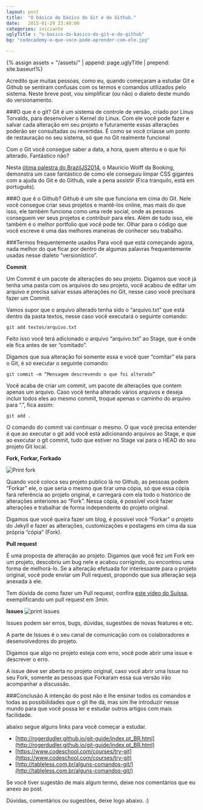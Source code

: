 ```yaml
---
layout: post
title:  "O básico do básico do Git e do Github."
date:   2015-01-29 23:40:00
categories: iniciante 
uglyTitle : "o-basico-do-basico-do-git-e-do-github"
bg: "codecademy-o-que-voce-pode-aprender-com-ele.jpg"

---
```

{% assign assets = "/assets/" | append: page.uglyTitle  | prepend: site.baseurl%}
 
Acredito que muitas pessoas, como eu, quando começaram a estudar  Git e Github se sentiram confusas com os termos e comandos utilizados pelo sistema. Neste breve post, vou simplificar (ou não) o dialeto deste mundo do versionamento.

###O que é o git?
Git é um sistema de controle de versão, criado por Linus Torvalds, para desenvolver o Kernel do Linux. Com ele você  pode fazer e salvar cada alteração em seu projeto e futuramente essas alterações poderão ser consultadas ou revertidas. É como se você criasse um ponto de restauração no seu sistema, só que no Git realmente funciona!

Com o Git você consegue saber a data, a hora, quem alterou e o que foi alterado. Fantástico não?

Nesta [ótima palestra do BrazilJS2014](https://www.youtube.com/watch?v=R7NYx8wRrWg), o Mauricio Wolff da Booking, demonstra um case fantástico de como ele conseguiu limpar CSS gigantes com a ajuda do Git e do Github, vale a pena assistir (Fica tranquilo, está em português).

###O que é o Github?
Github é um site que funciona em cima do Git. Nele você consegue criar seus projetos e mantê-los online, mas mais do que isso, ele também funciona como uma rede social, onde as pessoas conseguem ver seus projetos e contribuir para eles. Além de tudo isso, ele também é o melhor portfolio que você pode ter. Olhar para o código que você escreve é uma das melhores maneiras de conhecer seu trabalho.

###Termos frequentemente usados
Para você que está começando agora, nada melhor do que ficar por dentro de algumas palavras frequentemente usadas nesse dialeto “versionístico”.

**Commit**

Um Commit é um pacote de alterações do seu projeto. Digamos que você já tenha uma pasta com os arquivos do seu projeto, você acabou de editar um arquivo e precisa salvar essas alterações no Git, nesse caso você precisará fazer um Commit.

Vamos supor que o arquivo alterado tenha sido o “arquivo.txt” que está dentro da pasta textos, nesse caso você executará o seguinte comando:

`git add textos/arquivo.txt`

Feito isso você terá adicionado o arquivo “arquivo.txt” ao Stage, que é onde ele fica antes de ser “comitado”.

Digamos que sua alteração foi somente essa e você quer “comitar” ela  para o Git, é só executar o seguinte comando:

`git commit –m “Mensagem descrevendo o que foi alterado”`

Você acaba de criar um commit, um pacote de alterações que contem apenas um arquivo.
Caso você tenha alterado vários arquivos e deseja incluir todos eles ao mesmo commit,  troque apenas o caminho do arquivo para “.”, fica assim:

`git add .`

O comando do commit vai continuar o mesmo.
 O que você precisa entender é que ao executar o git add você está adicionando arquivos ao Stage, e que ao executar o git commit, tudo que estiver no Stage vai para o HEAD do seu projeto Git local.

**Fork, Forkar, Forkado**

![Print fork]({{assets}}/print-fork.jpg)

Quando você coloca seu projeto publico lá no Github, as pessoas podem “Forkar” ele, o que seria o mesmo que tirar uma cópia, só que essa cópia fará referência ao projeto original, e carregará com ela todo o histórico de alterações anteriores ao “Fork”.
Nessa cópia, é possível você fazer alterações e trabalhar de forma independente do projeto original.

Digamos que você queira fazer um blog, é possível você “Forkar” o projeto do Jekyll e fazer as alterações, customizações e postagens em cima da sua própria “cópia” (Fork).


**Pull request**

É uma proposta de alteração ao projeto.
Digamos que você fez um Fork em um projeto, descobriu um bug nele e acabou corrigindo, ou encontrou uma forma de melhorá-lo. Se a alteração efetuada for interessante para o projeto original, você pode enviar um Pull request, propondo que sua alteração seja anexada à ele.

Tem dúvida de como fazer um Pull request, confira [este vídeo do Suíssa](https://www.youtube.com/watch?v=E8MPe6tCMo8), exemplificando um pull request em 3min.

**Issues**
![print issues]({{assets}}/print-issues.jpg)

Issues podem ser erros, bugs, dúvidas, sugestões de novas  features e etc.

A parte de Issues é o seu canal de comunicação com os colaboradores e desenvolvedores do projeto.

Digamos que algo no projeto esteja com erro, você pode abrir uma issue e descrever o erro.
 
A issue deve ser aberta no projeto original, caso você abrir uma Issue no seu Fork, somente as pessoas que Forkaram essa sua versão irão acompanhar a discussão.




###Conclusão
A intenção do post não é lhe ensinar todos os comandos e todas as possibilidades que o git lhe dá, mas sim lhe introduzir nesse mundo para que você possa ler e estudar outros artigos com mais facilidade.

abaixo segue alguns links para você começar a estudar.

- [http://rogerdudler.github.io/git-guide/index.pt_BR.html](http://rogerdudler.github.io/git-guide/index.pt_BR.html)
- [https://www.codeschool.com/courses/try-git](https://www.codeschool.com/courses/try-git)
- [http://tableless.com.br/alguns-comandos-git/](http://tableless.com.br/alguns-comandos-git/)

Se você tiver sugestão de mais algum termo, deixe nos comentários que eu anexo ao post.




Dúvidas, comentários ou sugestões, deixe logo abaixo. :)
